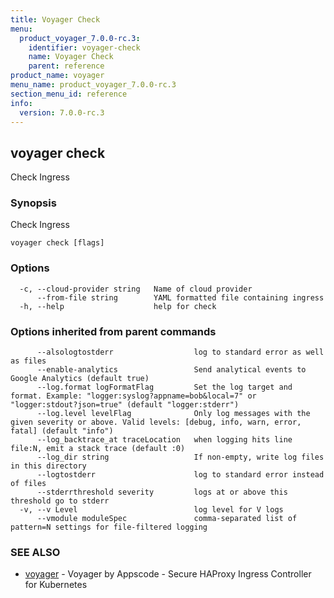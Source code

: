 ```yaml
---
title: Voyager Check
menu:
  product_voyager_7.0.0-rc.3:
    identifier: voyager-check
    name: Voyager Check
    parent: reference
product_name: voyager
menu_name: product_voyager_7.0.0-rc.3
section_menu_id: reference
info:
  version: 7.0.0-rc.3
---
```


## voyager check

Check Ingress

### Synopsis

Check Ingress

```
voyager check [flags]
```

### Options

```
  -c, --cloud-provider string   Name of cloud provider
      --from-file string        YAML formatted file containing ingress
  -h, --help                    help for check
```

### Options inherited from parent commands

```
      --alsologtostderr                  log to standard error as well as files
      --enable-analytics                 Send analytical events to Google Analytics (default true)
      --log.format logFormatFlag         Set the log target and format. Example: "logger:syslog?appname=bob&local=7" or "logger:stdout?json=true" (default "logger:stderr")
      --log.level levelFlag              Only log messages with the given severity or above. Valid levels: [debug, info, warn, error, fatal] (default "info")
      --log_backtrace_at traceLocation   when logging hits line file:N, emit a stack trace (default :0)
      --log_dir string                   If non-empty, write log files in this directory
      --logtostderr                      log to standard error instead of files
      --stderrthreshold severity         logs at or above this threshold go to stderr
  -v, --v Level                          log level for V logs
      --vmodule moduleSpec               comma-separated list of pattern=N settings for file-filtered logging
```

### SEE ALSO

* [voyager](/products/voyager/7.0.0-rc.3/reference/voyager)	 - Voyager by Appscode - Secure HAProxy Ingress Controller for Kubernetes

